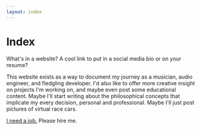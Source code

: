 ```yaml
---
layout: index
---
```

# Index

What's in a website? A cool link to put in a social media bio or on your resume?

This website exists as a way to document my journey as a musician, audio engineer, and fledgling developer. I'd also like to offer more creative insight on projects I'm working on, and maybe even post some educational content. Maybe I'll start writing about the philosophical concepts that implicate my every decision, personal and professional. Maybe I'll just post pictures of virtual race cars.

[I need a job.](https://youtu.be/5XcKBmdfpWs) Please hire me.
